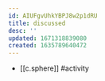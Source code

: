 ```yaml
---
id: AIUFgvUhkYBPJ8w2p1dRU
title: discussed
desc: ''
updated: 1671318839080
created: 1635789640472
---
```





- [[c.sphere]] #activity

